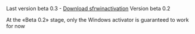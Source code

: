 Last version beta 0.3 - [Download sfrwinactivation](https://github.com/FoxesRipper/sfrwinactivation/releases/download/sfrwinactivation-win-11/sfrwinactivation.exe)
Version beta 0.2

At the «Beta 0.2» stage, only the Windows activator is guaranteed to work for now
